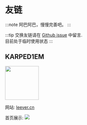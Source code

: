 # 友链

:::note 
阿巴阿巴，慢慢完善吧。
:::

<!-- :::note
参考：https://blog.aulypc0x0.online/posts/add_friendspage_in_fuwari/  
参考: https://suborbit.net/friends
::: -->

:::tip
交换友链请在 [Github issue](https://github.com/TianMengLucky/blog/issues) 中留言.  
目前处于临时使用状态
:::

## KARPED1EM
<image src="https://avatars.githubusercontent.com/u/89320463" width="110"/>

网站: [leever.cn](https://leever.cn/)

首页展示:
<image src="/blog/leever.png"/>





